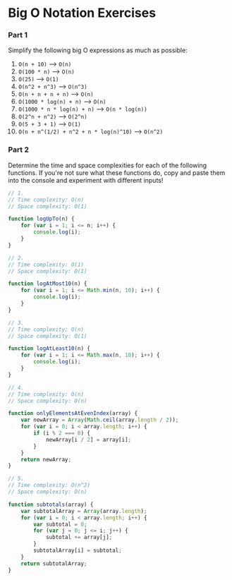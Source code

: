 # Big O Notation Exercises

### Part 1

Simplify the following big O expressions as much as possible:

1. `O(n + 10)` --> `O(n)`
2. `O(100 * n)` --> `O(n)`
3. `O(25)` --> `O(1)`
4. `O(n^2 + n^3)` --> `O(n^3)`
5. `O(n + n + n + n)` --> `O(n)`
6. `O(1000 * log(n) + n)` --> `O(n)`
7. `O(1000 * n * log(n) + n)` --> `O(n * log(n))`
8. `O(2^n + n^2)` --> `O(2^n)`
9. `O(5 + 3 + 1)` --> `O(1)`
10. `O(n + n^(1/2) + n^2 + n * log(n)^10)` --> `O(n^2)`

### Part 2

Determine the time and space complexities for each of the following functions. If you're not sure what these functions do, copy and paste them into the console and experiment with different inputs!


```js
// 1.
// Time complexity: O(n)
// Space complexity: O(1)

function logUpTo(n) {
    for (var i = 1; i <= n; i++) {
        console.log(i);
    }
}

// 2. 
// Time complexity: O(1)
// Space complexity: O(1)

function logAtMost10(n) {
    for (var i = 1; i <= Math.min(n, 10); i++) {
        console.log(i);
    }
}

// 3. 
// Time complexity: O(n)
// Space complexity: O(1)

function logAtLeast10(n) {
    for (var i = 1; i <= Math.max(n, 10); i++) {
        console.log(i);
    }
}

// 4.
// Time complexity: O(n)
// Space complexity: O(n)

function onlyElementsAtEvenIndex(array) {
    var newArray = Array(Math.ceil(array.length / 2));
    for (var i = 0; i < array.length; i++) {
        if (i % 2 === 0) {
            newArray[i / 2] = array[i];
        }
    }
    return newArray;
}

// 5. 
// Time complexity: O(n^2)
// Space complexity: O(n)

function subtotals(array) {
    var subtotalArray = Array(array.length);
    for (var i = 0; i < array.length; i++) {
        var subtotal = 0;
        for (var j = 0; j <= i; j++) {
            subtotal += array[j];
        }
        subtotalArray[i] = subtotal;
    }
    return subtotalArray;
}
```
